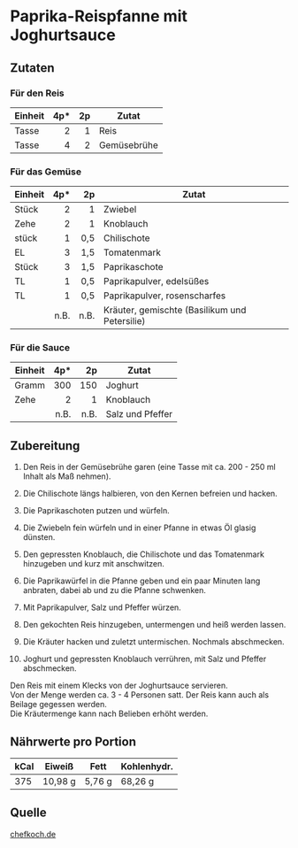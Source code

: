 # Paprika-Reispfanne mit Joghurtsauce

## Zutaten

### Für den Reis

| Einheit | 4p* | 2p | Zutat       |
|---------|----:|---:|-------------|
| Tasse   | 2   | 1  | Reis        |
| Tasse   | 4   | 2  | Gemüsebrühe |

### Für das Gemüse

| Einheit | 4p*  | 2p   | Zutat                                         |
|---------|-----:|-----:|-----------------------------------------------|
| Stück   | 2    | 1    | Zwiebel                                       |
| Zehe    | 2    | 1    | Knoblauch                                     |
| stück   | 1    | 0,5  | Chilischote                                   |
| EL      | 3    | 1,5  | Tomatenmark                                   |
| Stück   | 3    | 1,5  | Paprikaschote                                 |
| TL      | 1    | 0,5  | Paprikapulver, edelsüßes                      |
| TL      | 1    | 0,5  | Paprikapulver, rosenscharfes                  |
|         | n.B. | n.B. | Kräuter, gemischte (Basilikum und Petersilie) |

### Für die Sauce

| Einheit | 4p*  | 2p   | Zutat            |
|---------|-----:|-----:|------------------|
| Gramm   | 300  | 150  | Joghurt          |
| Zehe    | 2    | 1    | Knoblauch        |
|         | n.B. | n.B. | Salz und Pfeffer |

## Zubereitung

1. Den Reis in der Gemüsebrühe garen (eine Tasse mit ca. 200 - 250 ml Inhalt als
   Maß nehmen).

2. Die Chilischote längs halbieren, von den Kernen befreien und hacken.

3. Die Paprikaschoten putzen und würfeln.

4. Die Zwiebeln fein würfeln und in einer Pfanne in etwas Öl glasig dünsten.

5. Den gepressten Knoblauch, die Chilischote und das Tomatenmark hinzugeben und
   kurz mit anschwitzen.

6. Die Paprikawürfel in die Pfanne geben und ein paar Minuten lang anbraten,
   dabei ab und zu die Pfanne schwenken.

7. Mit Paprikapulver, Salz und Pfeffer würzen.

8. Den gekochten Reis hinzugeben, untermengen und heiß werden lassen.

9. Die Kräuter hacken und zuletzt untermischen. Nochmals abschmecken.

10. Joghurt und gepressten Knoblauch verrühren, mit Salz und Pfeffer
    abschmecken.

Den Reis mit einem Klecks von der Joghurtsauce servieren.  
Von der Menge werden ca. 3 - 4 Personen satt. Der Reis kann auch als Beilage
gegessen werden.  
Die Kräutermenge kann nach Belieben erhöht werden.

## Nährwerte pro Portion

| kCal | Eiweiß  | Fett   | Kohlenhydr. |
|------|---------|--------|-------------|
| 375  | 10,98 g | 5,76 g | 68,26 g     |

## Quelle

[chefkoch.de](https://www.chefkoch.de/rezepte/1810471293281955/Paprika-Reispfanne-mit-Joghurtsauce.html)
